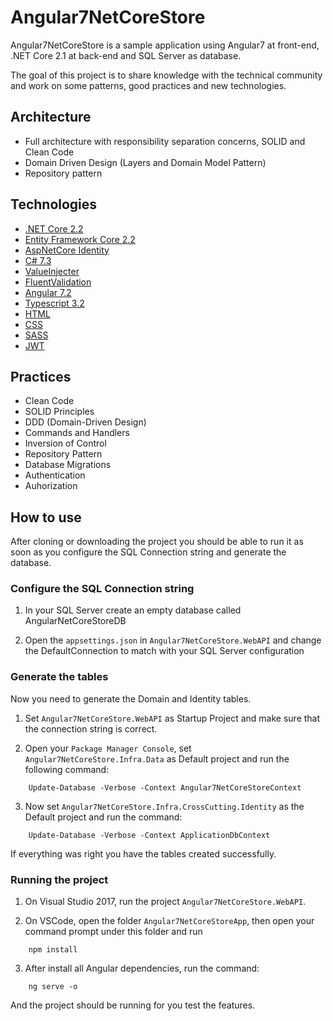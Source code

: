 # Angular7NetCoreStore

Angular7NetCoreStore is a sample application using Angular7 at front-end, .NET Core 2.1 at back-end and SQL Server as database.

The goal of this project is to share knowledge with the technical community and work on some patterns, good practices and new technologies. 

## Architecture

- Full architecture with responsibility separation concerns, SOLID and Clean Code
- Domain Driven Design (Layers and Domain Model Pattern)
- Repository pattern

## Technologies

* [.NET Core 2.2](https://dotnet.microsoft.com/download)
* [Entity Framework Core 2.2](https://docs.microsoft.com/en-us/ef/core)
* [AspNetCore Identity](https://docs.microsoft.com/en-us/aspnet/core/security/authentication/identity?view=aspnetcore-2.2&tabs=visual-studio)
* [C# 7.3](https://docs.microsoft.com/en-us/dotnet/csharp)
* [ValueInjecter](https://github.com/omuleanu/ValueInjecter)
* [FluentValidation](https://fluentvalidation.net/)
* [Angular 7.2](https://angular.io/docs)
* [Typescript 3.2](https://www.typescriptlang.org/docs/home.html)
* [HTML](https://www.w3schools.com/html)
* [CSS](https://www.w3schools.com/css)
* [SASS](https://sass-lang.com)
* [JWT](https://jwt.io)

## Practices

* Clean Code
* SOLID Principles
* DDD (Domain-Driven Design)
* Commands and Handlers
* Inversion of Control
* Repository Pattern
* Database Migrations
* Authentication
* Auhorization

## How to use

After cloning or downloading the project you should be able to run it as soon as you configure the SQL Connection string and generate the database.

### Configure the SQL Connection string

1. In your SQL Server create an empty database called AngularNetCoreStoreDB

2. Open the `appsettings.json` in `Angular7NetCoreStore.WebAPI` and change the DefaultConnection to match with your SQL Server configuration

### Generate the tables

Now you need to generate the Domain and Identity tables.

1. Set `Angular7NetCoreStore.WebAPI` as Startup Project and make sure that the connection string is correct.

2. Open your `Package Manager Console`, set `Angular7NetCoreStore.Infra.Data` as Default project and run the following command:
```
    Update-Database -Verbose -Context Angular7NetCoreStoreContext
```

3. Now set `Angular7NetCoreStore.Infra.CrossCutting.Identity` as the Default project and run the command:
```
    Update-Database -Verbose -Context ApplicationDbContext
```

If everything was right you have the tables created successfully.

### Running the project

1. On Visual Studio 2017, run the project `Angular7NetCoreStore.WebAPI`.

2. On VSCode, open the folder `Angular7NetCoreStoreApp`, then open your command prompt under this folder and run 
```
    npm install
```

3. After install all Angular dependencies, run the command: 
```
    ng serve -o
``` 

And the project should be running for you test the features.
